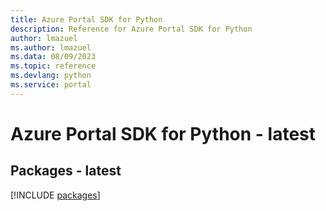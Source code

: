 ```yaml
---
title: Azure Portal SDK for Python
description: Reference for Azure Portal SDK for Python
author: lmazuel
ms.author: lmazuel
ms.data: 08/09/2023
ms.topic: reference
ms.devlang: python
ms.service: portal
---
```

# Azure Portal SDK for Python - latest
## Packages - latest
[!INCLUDE [packages](portal-index.md)]